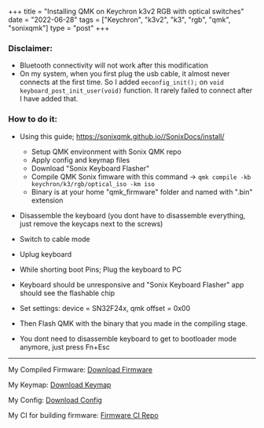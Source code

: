 ﻿+++
title = "Installing QMK on Keychron k3v2 RGB with optical switches"
date = "2022-06-28"
tags = ["Keychron", "k3v2", "k3", "rgb", "qmk", "sonixqmk"]
type = "post"
+++

### Disclaimer:
- Bluetooth connectivity will not work after this modification
- On my system, when you first plug the usb cable, it almost never connects at the first time. 
So I added `eeconfig_init();` on `void keyboard_post_init_user(void)` function. It rarely failed to connect after I have added that.

### How to do it:

- Using this guide; https://sonixqmk.github.io//SonixDocs/install/
  - Setup QMK environment with Sonix QMK repo 
  - Apply config and keymap files
  - Download "Sonix Keyboard Flasher"
  - Compile QMK Sonix fimware with this command -> `qmk compile -kb keychron/k3/rgb/optical_iso -km iso`
  - Binary is at your home "qmk_firmware" folder and named with ".bin" extension
  
- Disassemble the keyboard (you dont have to disassemble everything, just remove the keycaps next to the screws)
- Switch to cable mode
- Uplug keyboard
- While shorting boot Pins; Plug the keyboard to PC
- Keyboard should be unresponsive and "Sonix Keyboard Flasher" app should see the flashable chip
- Set settings: device = SN32F24x, qmk offset = 0x00
- Then Flash QMK with the binary that you made in the compiling stage.
- You dont need to disassemble keyboard to get to bootloader mode anymore, just press Fn+Esc


---
My Compiled Firmware: [Download Firmware](/files/keychron_k3/keychron_k3_rgb_optical_iso_iso.bin)

My Keymap: [Download Keymap](/files/keychron_k3/keymap.c)

My Config: [Download Config](/files/keychron_k3/config.h)

My CI for building firmware: [Firmware CI Repo](https://github.com/seyahdoo/k3-v2-optical-qmk)
